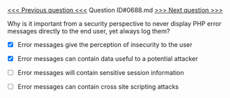 [<<< Previous question <<<](0687.md)  Question ID#0688.md  [>>> Next question >>>](0689.md) 

Why is it important from a security perspective to never display PHP error messages directly to the end user, yet always log them?




- [x] Error messages give the perception of insecurity to the user

- [x] Error messages can contain data useful to a potential attacker

- [ ] Error messages will contain sensitive session information

- [ ] Error messages can contain cross site scripting attacks

